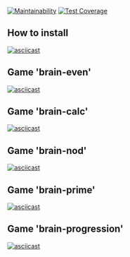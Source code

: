 [![Maintainability](https://api.codeclimate.com/v1/badges/a99a88d28ad37a79dbf6/maintainability)](https://codeclimate.com/github/codeclimate/codeclimate/maintainability)
[![Test Coverage](https://api.codeclimate.com/v1/badges/a99a88d28ad37a79dbf6/test_coverage)](https://codeclimate.com/github/codeclimate/codeclimate/test_coverage)


## How to install
[![asciicast](https://asciinema.org/a/57ego6fvF03FRnqN4cRQoIrzp.svg)](https://asciinema.org/a/57ego6fvF03FRnqN4cRQoIrzp)


## Game 'brain-even'
[![asciicast](https://asciinema.org/a/FFMPagoWcaBtojKXPGFlJ7ruA.svg)](https://asciinema.org/a/FFMPagoWcaBtojKXPGFlJ7ruA)

## Game 'brain-calc'
[![asciicast](https://asciinema.org/a/s3u0WcVnVMPBQxJrSl5BH7iYA.svg)](https://asciinema.org/a/s3u0WcVnVMPBQxJrSl5BH7iYA)

## Game 'brain-nod'
[![asciicast](https://asciinema.org/a/KN62cFXg8tSpKqI8fm5OCRnE2.svg)](https://asciinema.org/a/KN62cFXg8tSpKqI8fm5OCRnE2)

## Game 'brain-prime'
[![asciicast](https://asciinema.org/a/BZ4FEv8YNy8bWZEgIWtitZKxC.svg)](https://asciinema.org/a/BZ4FEv8YNy8bWZEgIWtitZKxC)

## Game 'brain-progression'
[![asciicast](https://asciinema.org/a/kbwawJA8soJspWz6tIV9r7FC1.svg)](https://asciinema.org/a/kbwawJA8soJspWz6tIV9r7FC1)
